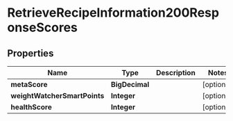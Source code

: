 

# RetrieveRecipeInformation200ResponseScores


## Properties

| Name | Type | Description | Notes |
|------------ | ------------- | ------------- | -------------|
|**metaScore** | **BigDecimal** |  |  [optional] |
|**weightWatcherSmartPoints** | **Integer** |  |  [optional] |
|**healthScore** | **Integer** |  |  [optional] |



